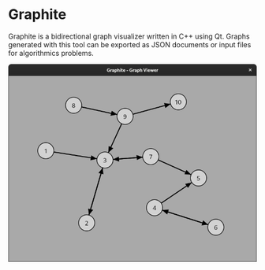 # Graphite

Graphite is a bidirectional graph visualizer written in C++ using Qt. Graphs generated with this
tool can be exported as JSON documents or input files for algorithmics problems.

![Graphite screenshot](./screenshots/s1.png)


